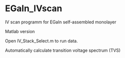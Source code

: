 # EGaIn_IVscan


IV scan programm for EGaIn self-assembled monolayer


Matlab version


Open IV_Stack_Select.m to run data.


Automatically calculate transition voltage spectrum (TVS)
